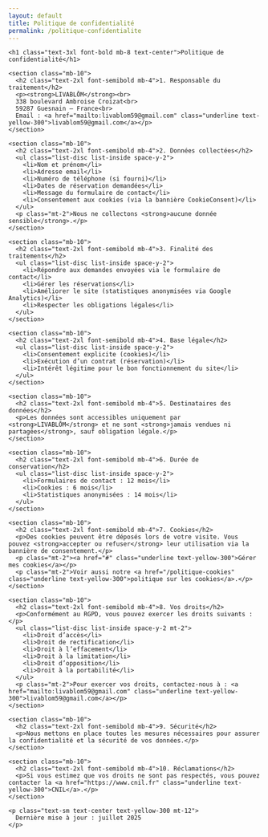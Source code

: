 ```yaml
---
layout: default
title: Politique de confidentialité
permalink: /politique-confidentialite
---
```


<div class="bg-black text-yellow-400 min-h-screen py-12 px-6 w-full">
  <div class="max-w-4xl mx-auto">

    <h1 class="text-3xl font-bold mb-8 text-center">Politique de confidentialité</h1>

    <section class="mb-10">
      <h2 class="text-2xl font-semibold mb-4">1. Responsable du traitement</h2>
      <p><strong>LIVABLŌM</strong><br>
      338 boulevard Ambroise Croizat<br>
      59287 Guesnain – France<br>
      Email : <a href="mailto:livablom59@gmail.com" class="underline text-yellow-300">livablom59@gmail.com</a></p>
    </section>

    <section class="mb-10">
      <h2 class="text-2xl font-semibold mb-4">2. Données collectées</h2>
      <ul class="list-disc list-inside space-y-2">
        <li>Nom et prénom</li>
        <li>Adresse email</li>
        <li>Numéro de téléphone (si fourni)</li>
        <li>Dates de réservation demandées</li>
        <li>Message du formulaire de contact</li>
        <li>Consentement aux cookies (via la bannière CookieConsent)</li>
      </ul>
      <p class="mt-2">Nous ne collectons <strong>aucune donnée sensible</strong>.</p>
    </section>

    <section class="mb-10">
      <h2 class="text-2xl font-semibold mb-4">3. Finalité des traitements</h2>
      <ul class="list-disc list-inside space-y-2">
        <li>Répondre aux demandes envoyées via le formulaire de contact</li>
        <li>Gérer les réservations</li>
        <li>Améliorer le site (statistiques anonymisées via Google Analytics)</li>
        <li>Respecter les obligations légales</li>
      </ul>
    </section>

    <section class="mb-10">
      <h2 class="text-2xl font-semibold mb-4">4. Base légale</h2>
      <ul class="list-disc list-inside space-y-2">
        <li>Consentement explicite (cookies)</li>
        <li>Exécution d’un contrat (réservation)</li>
        <li>Intérêt légitime pour le bon fonctionnement du site</li>
      </ul>
    </section>

    <section class="mb-10">
      <h2 class="text-2xl font-semibold mb-4">5. Destinataires des données</h2>
      <p>Les données sont accessibles uniquement par <strong>LIVABLŌM</strong> et ne sont <strong>jamais vendues ni partagées</strong>, sauf obligation légale.</p>
    </section>

    <section class="mb-10">
      <h2 class="text-2xl font-semibold mb-4">6. Durée de conservation</h2>
      <ul class="list-disc list-inside space-y-2">
        <li>Formulaires de contact : 12 mois</li>
        <li>Cookies : 6 mois</li>
        <li>Statistiques anonymisées : 14 mois</li>
      </ul>
    </section>

    <section class="mb-10">
      <h2 class="text-2xl font-semibold mb-4">7. Cookies</h2>
      <p>Des cookies peuvent être déposés lors de votre visite. Vous pouvez <strong>accepter ou refuser</strong> leur utilisation via la bannière de consentement.</p>
      <p class="mt-2"><a href="#" class="underline text-yellow-300">Gérer mes cookies</a></p>
      <p class="mt-2">Voir aussi notre <a href="/politique-cookies" class="underline text-yellow-300">politique sur les cookies</a>.</p>
    </section>

    <section class="mb-10">
      <h2 class="text-2xl font-semibold mb-4">8. Vos droits</h2>
      <p>Conformément au RGPD, vous pouvez exercer les droits suivants :</p>
      <ul class="list-disc list-inside space-y-2 mt-2">
        <li>Droit d’accès</li>
        <li>Droit de rectification</li>
        <li>Droit à l’effacement</li>
        <li>Droit à la limitation</li>
        <li>Droit d’opposition</li>
        <li>Droit à la portabilité</li>
      </ul>
      <p class="mt-2">Pour exercer vos droits, contactez-nous à : <a href="mailto:livablom59@gmail.com" class="underline text-yellow-300">livablom59@gmail.com</a></p>
    </section>

    <section class="mb-10">
      <h2 class="text-2xl font-semibold mb-4">9. Sécurité</h2>
      <p>Nous mettons en place toutes les mesures nécessaires pour assurer la confidentialité et la sécurité de vos données.</p>
    </section>

    <section class="mb-10">
      <h2 class="text-2xl font-semibold mb-4">10. Réclamations</h2>
      <p>Si vous estimez que vos droits ne sont pas respectés, vous pouvez contacter la <a href="https://www.cnil.fr" class="underline text-yellow-300">CNIL</a>.</p>
    </section>

    <p class="text-sm text-center text-yellow-300 mt-12">
      Dernière mise à jour : juillet 2025
    </p>

  </div>
</div>
